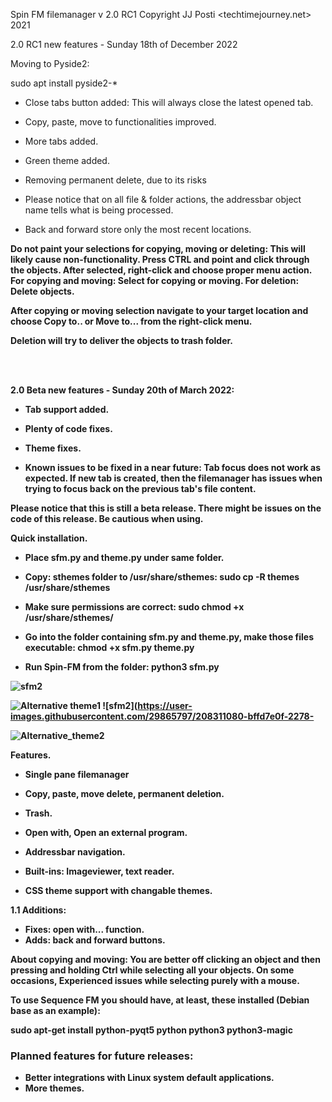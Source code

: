 
Spin FM filemanager v 2.0 RC1 Copyright JJ Posti <techtimejourney.net> 2021

2.0 RC1 new features - Sunday 18th of December 2022

Moving to Pyside2:

sudo apt install pyside2-*

- Close tabs button added: This will always close the latest opened tab.

- Copy, paste, move to functionalities improved.

- More tabs added.

- Green theme added.

- Removing permanent delete, due to its risks 

- Please notice that on all file & folder actions, the addressbar object name tells what is being processed.

- Back and forward store only the most recent locations.

<b> Do not paint <b/> your selections for copying, moving or deleting: This will likely cause non-functionality. Press CTRL and point and click through the objects. After selected, right-click and choose proper menu action. For copying and moving: Select for copying or moving. For deletion: Delete objects.
   
 After copying or moving selection navigate to your target location and choose Copy to.. or Move to... from the right-click menu. 
 
 Deletion will try to deliver the objects to trash folder. 

<br>
<br>

2.0 Beta new features - Sunday 20th of March 2022:
- Tab support added.
- Plenty of code fixes.
- Theme fixes.

- <b>Known issues to be fixed in a near future: Tab focus does not work as expected. If new tab is created, then the filemanager has issues when trying to focus back on the previous tab's file content. </b>

<b> Please notice that this is still a beta release. There might be issues on the code of this release. Be cautious when using.</b>


Quick installation. 

- Place sfm.py and theme.py under same folder.

- Copy: sthemes folder to /usr/share/sthemes:  <b> sudo cp -R themes /usr/share/sthemes </b>
- Make sure permissions are correct: <b>sudo chmod +x /usr/share/sthemes/</b>


- Go into the folder containing sfm.py and theme.py, make those files executable: <b> chmod +x sfm.py theme.py </b>

- Run Spin-FM from the folder: <b> python3 sfm.py </b>

![sfm2](https://user-images.githubusercontent.com/29865797/208311074-e4d040ed-0c51-4df0-8b53-623b37ba97fd.jpg)

![Alternative theme1](https://user-images.githubusercontent.com/29865797/208311079-bb9a26e1-0895-46a9-aca9-aec86d013139.png)
![sfm2](https://user-images.githubusercontent.com/29865797/208311080-bffd7e0f-2278-


![Alternative_theme2](https://user-images.githubusercontent.com/29865797/159177060-9da1b347-e5e0-4762-ba51-8bd0873c0b0f.jpg)

Features. 

- Single pane filemanager
- Copy, paste, move delete, permanent deletion.
- Trash.

- Open with, Open an external program.
- Addressbar navigation.
- Built-ins: Imageviewer, text reader.
- CSS theme support with changable themes.

1.1 Additions:
   - Fixes: open with... function.
   - Adds: back and forward buttons.

<b> About copying and moving: You are better off clicking an object and then pressing and holding Ctrl while selecting all your objects. On some occasions, Experienced issues while selecting purely with a mouse.</b>


                                                                                                                                                
To use Sequence FM you should have, at least, these installed (Debian base as an example):

sudo apt-get install python-pyqt5 python python3 python3-magic



### Planned features for future releases:


- Better integrations with Linux system default applications.
- More themes.
